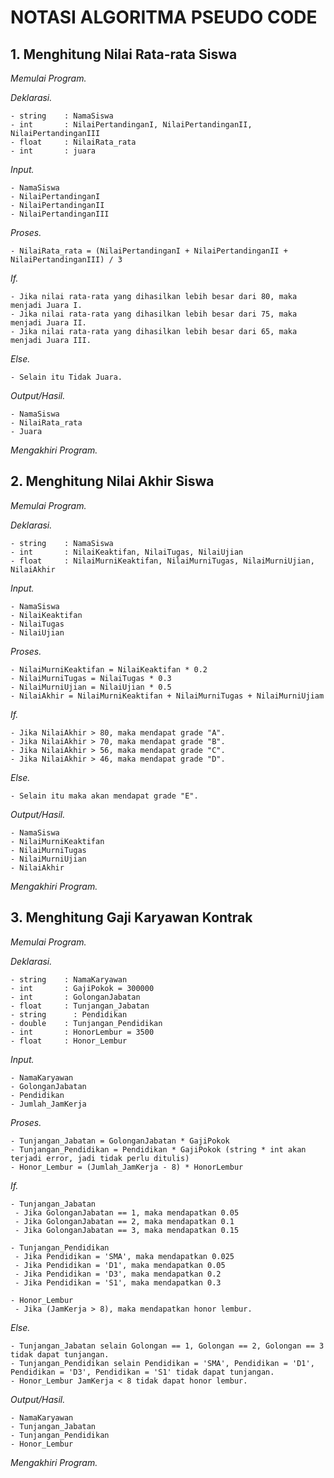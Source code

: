 # NOTASI ALGORITMA PSEUDO CODE

## **1. Menghitung Nilai Rata-rata Siswa**

*Memulai Program.*

*Deklarasi.*
```
- string    : NamaSiswa
- int       : NilaiPertandinganI, NilaiPertandinganII, NilaiPertandinganIII
- float     : NilaiRata_rata
- int       : juara
```

*Input.*
```
- NamaSiswa
- NilaiPertandinganI
- NilaiPertandinganII
- NilaiPertandinganIII
```

*Proses.*
```
- NilaiRata_rata = (NilaiPertandinganI + NilaiPertandinganII + NilaiPertandinganIII) / 3
```

*If.*
```
- Jika nilai rata-rata yang dihasilkan lebih besar dari 80, maka menjadi Juara I.
- Jika nilai rata-rata yang dihasilkan lebih besar dari 75, maka menjadi Juara II.
- Jika nilai rata-rata yang dihasilkan lebih besar dari 65, maka menjadi Juara III.
```

*Else.*
```
- Selain itu Tidak Juara.
```

*Output/Hasil.*
```
- NamaSiswa
- NilaiRata_rata
- Juara
```

*Mengakhiri Program.*

## **2. Menghitung Nilai Akhir Siswa**

*Memulai Program.*

*Deklarasi.*
```
- string    : NamaSiswa
- int       : NilaiKeaktifan, NilaiTugas, NilaiUjian
- float     : NilaiMurniKeaktifan, NilaiMurniTugas, NilaiMurniUjian, NilaiAkhir
```

*Input.*
```
- NamaSiswa
- NilaiKeaktifan
- NilaiTugas
- NilaiUjian
```

*Proses.*
```
- NilaiMurniKeaktifan = NilaiKeaktifan * 0.2
- NilaiMurniTugas = NilaiTugas * 0.3
- NilaiMurniUjian = NilaiUjian * 0.5
- NilaiAkhir = NilaiMurniKeaktifan + NilaiMurniTugas + NilaiMurniUjiam
```

*If.*
```
- Jika NilaiAkhir > 80, maka mendapat grade "A".
- Jika NilaiAkhir > 70, maka mendapat grade "B".
- Jika NilaiAkhir > 56, maka mendapat grade "C".
- Jika NilaiAkhir > 46, maka mendapat grade "D".
```

*Else.*
```
- Selain itu maka akan mendapat grade "E".
```

*Output/Hasil.*
```
- NamaSiswa
- NilaiMurniKeaktifan
- NilaiMurniTugas
- NilaiMurniUjian
- NilaiAkhir
```

*Mengakhiri Program.*

## **3. Menghitung Gaji Karyawan Kontrak**

*Memulai Program.*

*Deklarasi.*
```
- string    : NamaKaryawan
- int       : GajiPokok = 300000
- int       : GolonganJabatan
- float     : Tunjangan_Jabatan
- string      : Pendidikan
- double    : Tunjangan_Pendidikan
- int       : HonorLembur = 3500
- float     : Honor_Lembur
```

*Input.*
```
- NamaKaryawan
- GolonganJabatan
- Pendidikan
- Jumlah_JamKerja

```

*Proses.*
```
- Tunjangan_Jabatan = GolonganJabatan * GajiPokok
- Tunjangan_Pendidikan = Pendidikan * GajiPokok (string * int akan terjadi error, jadi tidak perlu ditulis)
- Honor_Lembur = (Jumlah_JamKerja - 8) * HonorLembur
```

*If.*
```
- Tunjangan_Jabatan
 - Jika GolonganJabatan == 1, maka mendapatkan 0.05
 - Jika GolonganJabatan == 2, maka mendapatkan 0.1
 - Jika GolonganJabatan == 3, maka mendapatkan 0.15

- Tunjangan_Pendidikan
 - Jika Pendidikan = 'SMA', maka mendapatkan 0.025
 - Jika Pendidikan = 'D1', maka mendapatkan 0.05
 - Jika Pendidikan = 'D3', maka mendapatkan 0.2
 - Jika Pendidikan = 'S1', maka mendapatkan 0.3

- Honor_Lembur
 - Jika (JamKerja > 8), maka mendapatkan honor lembur.
```

*Else.*
```
- Tunjangan_Jabatan selain Golongan == 1, Golongan == 2, Golongan == 3 tidak dapat tunjangan.
- Tunjangan_Pendidikan selain Pendidikan = 'SMA', Pendidikan = 'D1', Pendidikan = 'D3', Pendidikan = 'S1' tidak dapat tunjangan.
- Honor_Lembur JamKerja < 8 tidak dapat honor lembur.
```

*Output/Hasil.*
```
- NamaKaryawan
- Tunjangan_Jabatan
- Tunjangan_Pendidikan
- Honor_Lembur
```

*Mengakhiri Program.*
